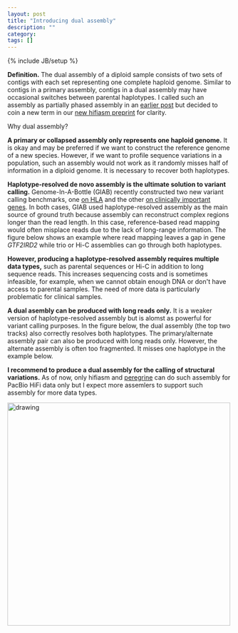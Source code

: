 ```yaml
---
layout: post
title: "Introducing dual assembly"
description: ""
category: 
tags: []
---
```

{% include JB/setup %}

**Definition.** The dual assembly of a diploid sample consists of two sets of contigs with each
set representing one complete haploid genome.
Similar to contigs in a primary assembly,
contigs in a dual assembly may have occasional switches between parental haplotypes.
I called such an assembly as partially phased assembly in an [earlier post][phased-asm] but
decided to coin a new term in our [new hifiasm preprint][new-ha] for clarity.

Why dual assembly?

**A primary or collapsed assembly only represents one haploid genome.**
It is okay and may be preferred if we want to construct the reference genome of a new species.
However, if we want to profile sequence variations in a population,
such an assembly would not work as it randomly misses half of information in a diploid genome.
It is necessary to recover both haplotypes.

**Haplotype-resolved de novo assembly is the ultimate solution to variant calling.** 
Genome-In-A-Bottle (GIAB) recently constructed two new variant calling benchmarks, one [on HLA][giab-hla]
and the other [on clinically important genes][cmrg].
In both cases, GIAB used haplotype-resolved assembly as the main source of ground truth
because assembly can reconstruct complex regions longer than the read length.
In this case, reference-based read mapping would often misplace reads due to the lack of long-range information.
The figure below shows an example where read mapping leaves a gap in
gene _GTF2IRD2_ while trio or Hi-C assemblies can go through both haplotypes.

**However, producing a haplotype-resolved assembly requires multiple data types,**
such as parental sequences or Hi-C in addition to long sequence reads.
This increases sequencing costs and is sometimes infeasible, for example,
when we cannot obtain enough DNA or don't have access to parental samples.
The need of more data is particularly problematic for clinical samples.

**A dual asembly can be produced with long reads only.**
It is a weaker version of haplotype-resolved assembly but is alomst as powerful for variant calling purposes.
In the figure below, the dual assembly (the top two tracks)
also correctly resolves both haplotypes.
The primary/alternate assembly pair can also be produced with long reads only.
However, the alternate assembly is often too fragmented.
It misses one haplotype in the example below.

**I recommend to produce a dual assembly for the calling of structural variations.**
As of now, only hifiasm and [peregrine][peregrine] can do such assembly for PacBio HiFi data only
but I expect more assemlers to support such assembly for more data types.

<img src="http://www.liheng.org/images/GTF2IRD2-igv.png" alt="drawing" width="500"/>

[phased-asm]: http://lh3.github.io/2021/04/17/concepts-in-phased-assemblies
[new-ha]: https://arxiv.org/abs/2109.04785
[peregrine]: https://github.com/cschin/Peregrine
[giab-hla]: https://www.nature.com/articles/s41467-020-18564-9
[cmrg]: https://www.biorxiv.org/content/10.1101/2021.06.07.444885v3
